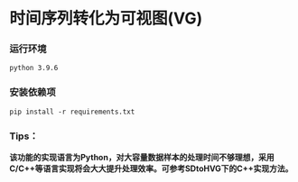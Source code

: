 # 时间序列转化为可视图(VG)



### 运行环境

```
python 3.9.6
```



### 安装依赖项

```
pip install -r requirements.txt
```



### Tips：

**该功能的实现语言为Python，对大容量数据样本的处理时间不够理想，采用C/C++等语言实现将会大大提升处理效率。可参考SDtoHVG下的C++实现方法。**

